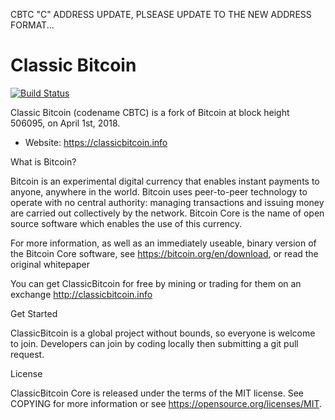 CBTC "C" ADDRESS UPDATE, PLSEASE UPDATE TO THE NEW ADDRESS FORMAT...
# Classic Bitcoin

[![Build Status](https://travis-ci.org/classicbitcoins/cbitcoin.svg?branch=master)](https://travis-ci.org/classicbitcoins/cbitcoin)

Classic Bitcoin (codename CBTC) is a fork of Bitcoin at block height 506095, on April 1st, 2018.

* Website: https://classicbitcoin.info


What is Bitcoin?

Bitcoin is an experimental digital currency that enables instant payments to anyone, anywhere in the world. Bitcoin uses peer-to-peer technology to operate with no central authority: managing transactions and issuing money are carried out collectively by the network. Bitcoin Core is the name of open source software which enables the use of this currency.

For more information, as well as an immediately useable, binary version of the Bitcoin Core software, see https://bitcoin.org/en/download, or read the original whitepaper

You can get ClassicBitcoin for free by mining or trading for them on an exchange http://classicbitcoin.info

Get Started

ClassicBitcoin is a global project without bounds, so everyone is welcome to join. Developers can join by coding locally then submitting a git pull request.

License

ClassicBitcoin Core is released under the terms of the MIT license. See COPYING for more information or see https://opensource.org/licenses/MIT.
